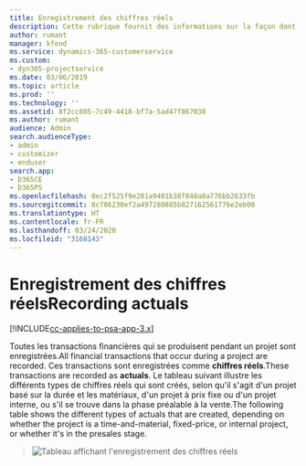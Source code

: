 ```yaml
---
title: Enregistrement des chiffres réels
description: Cette rubrique fournit des informations sur la façon dont les chiffres réels sont enregistrés.
author: rumant
manager: kfend
ms.service: dynamics-365-customerservice
ms.custom:
- dyn365-projectservice
ms.date: 03/06/2019
ms.topic: article
ms.prod: ''
ms.technology: ''
ms.assetid: 8f2cc805-7c49-4418-bf7a-5ad47f867030
ms.author: rumant
audience: Admin
search.audienceType:
- admin
- customizer
- enduser
search.app:
- D365CE
- D365PS
ms.openlocfilehash: 0ec2f525f9e201a9401b38f848a0a776bb2633fb
ms.sourcegitcommit: 8c786230ef2a497280885b827162561776e2eb00
ms.translationtype: HT
ms.contentlocale: fr-FR
ms.lasthandoff: 03/24/2020
ms.locfileid: "3168143"
---
```

# <a name="recording-actuals"></a><span data-ttu-id="595d0-103">Enregistrement des chiffres réels</span><span class="sxs-lookup"><span data-stu-id="595d0-103">Recording actuals</span></span> 

[!INCLUDE[cc-applies-to-psa-app-3.x](../includes/cc-applies-to-psa-app-3x.md)]

<span data-ttu-id="595d0-104">Toutes les transactions financières qui se produisent pendant un projet sont enregistrées.</span><span class="sxs-lookup"><span data-stu-id="595d0-104">All financial transactions that occur during a project are recorded.</span></span> <span data-ttu-id="595d0-105">Ces transactions sont enregistrées comme **chiffres réels**.</span><span class="sxs-lookup"><span data-stu-id="595d0-105">These transactions are recorded as **actuals**.</span></span> <span data-ttu-id="595d0-106">Le tableau suivant illustre les différents types de chiffres réels qui sont créés, selon qu'il s'agit d'un projet basé sur la durée et les matériaux, d'un projet à prix fixe ou d'un projet interne, ou s'il se trouve dans la phase préalable à la vente.</span><span class="sxs-lookup"><span data-stu-id="595d0-106">The following table shows the different types of actuals that are created, depending on whether the project is a time-and-material, fixed-price, or internal project, or whether it's in the presales stage.</span></span>

> ![Tableau affichant l'enregistrement des chiffres réels](media/advanced-table2.png)
